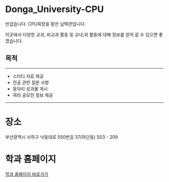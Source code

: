 # Donga_University-CPU
반갑습니다. CPU회장을 맡은 남택관입니다.

이곳애서 다양한 교과, 비교과 활동 및 교내,외 활동에 대해 정보를 얻어 갈 수 있으면 좋겠습니다.<P>

## 목적
-----
- 스터디 자료 제공
- 전공 관련 질문 사항 
- 동아리 성과물 게시
- 여러 공모전 정보 제공
----


# 장소
부산광역시 사하구 낙동대로 550번길 37(하단동) S03 - 209


# 학과 홈페이지 

[학과 홈페이지 바로가기](http://computer.donga.ac.kr/sites/computer/index.do)



